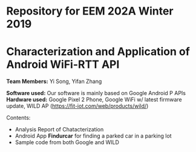 # Repository for EEM 202A Winter 2019
# Characterization and Application of Android WiFi-RTT API

__Team Members:__ Yi Song, Yifan Zhang

__Software used:__ Our software is mainly based on Google Android P APIs
__Hardware used:__ Google Pixel 2 Phone, Google WiFi w/ latest firmware update, WILD AP (https://fit-iot.com/web/products/wild/)

Contents:
  * Analysis Report of Chatacterization
  * Android App __Findurcar__ for finding a parked car in a parking lot
  * Sample code from both Google and WILD
